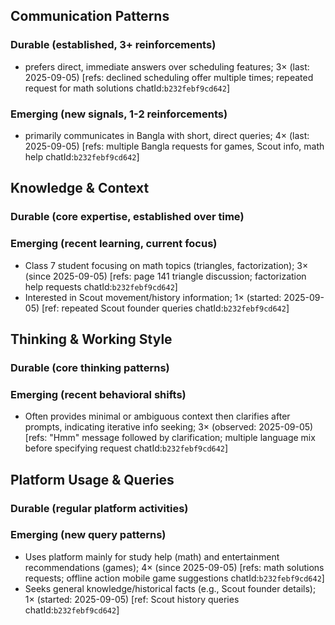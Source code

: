 ## Communication Patterns
### Durable (established, 3+ reinforcements)
- prefers direct, immediate answers over scheduling features; 3× (last: 2025-09-05) [refs: declined scheduling offer multiple times; repeated request for math solutions chatId:`b232febf9cd642`]

### Emerging (new signals, 1-2 reinforcements)
- primarily communicates in Bangla with short, direct queries; 4× (last: 2025-09-05) [refs: multiple Bangla requests for games, Scout info, math help chatId:`b232febf9cd642`]

## Knowledge & Context
### Durable (core expertise, established over time)

### Emerging (recent learning, current focus)
- Class 7 student focusing on math topics (triangles, factorization); 3× (since 2025-09-05) [refs: page 141 triangle discussion; factorization help requests chatId:`b232febf9cd642`]
- Interested in Scout movement/history information; 1× (started: 2025-09-05) [ref: repeated Scout founder queries chatId:`b232febf9cd642`]

## Thinking & Working Style
### Durable (core thinking patterns)

### Emerging (recent behavioral shifts)
- Often provides minimal or ambiguous context then clarifies after prompts, indicating iterative info seeking; 3× (observed: 2025-09-05) [refs: "Hmm" message followed by clarification; multiple language mix before specifying request chatId:`b232febf9cd642`]

## Platform Usage & Queries
### Durable (regular platform activities)

### Emerging (new query patterns)
- Uses platform mainly for study help (math) and entertainment recommendations (games); 4× (since 2025-09-05) [refs: math solutions requests; offline action mobile game suggestions chatId:`b232febf9cd642`]
- Seeks general knowledge/historical facts (e.g., Scout founder details); 1× (started: 2025-09-05) [ref: Scout history queries chatId:`b232febf9cd642`]